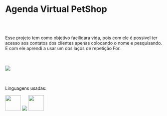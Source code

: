 <h1>Agenda Virtual PetShop</h1>
<br>
<br>
<p>Esse projeto tem como objetivo facilidara vida, pois com ele é possivel ter acesso aos contatos dos clientes apenas colocando o nome e pesquisando.
E com ele aprendi a usar um dos laços de repetição For.</p>
<br>
<br>
<img src="https://github.com/stefanieSilvaOliveira/Agenda-virtual-PetShop/assets/118211028/515aa07b-f86e-4826-a646-459c8d308f42">
<br>
<br>
<br>

Linguagens usadas:





<img src="https://github.com/stefanieSilvaOliveira/Agenda-virtual-PetShop/assets/118211028/389b35e9-09ff-48dc-9044-c999188ddd28" width= "50px"> 
<img src="https://github.com/stefanieSilvaOliveira/Agenda-virtual-PetShop/assets/118211028/ed34d2c8-668e-421f-a48d-964342f6f7b4">
<img src="https://github.com/stefanieSilvaOliveira/Agenda-virtual-PetShop/assets/118211028/635b3a13-8749-4900-b250-d9b8d7fd6bbe" width= "50px">









